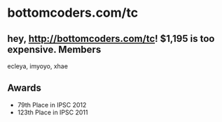 bottomcoders.com/tc
==
hey, http://bottomcoders.com/tc! $1,195 is too expensive.
Members
--
ecleya, imyoyo, xhae

Awards
--
- 79th Place in IPSC 2012
- 123th Place in IPSC 2011
